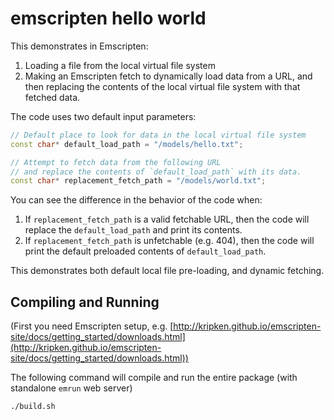 # emscripten hello world

This demonstrates in Emscripten:

1. Loading a file from the local virtual file system
2. Making an Emscripten fetch to dynamically load data from a URL,
   and then replacing the contents of the local virtual file system
   with that fetched data.

The code uses two default input parameters:

```cpp
// Default place to look for data in the local virtual file system
const char* default_load_path = "/models/hello.txt";

// Attempt to fetch data from the following URL
// and replace the contents of `default_load_path` with its data.
const char* replacement_fetch_path = "/models/world.txt";
```

You can see the difference in the behavior of the code when:

1. If `replacement_fetch_path` is a valid fetchable URL, then the code will
   replace the `default_load_path` and print its contents.
2. If `replacement_fetch_path` is unfetchable (e.g. 404), then the code will
   print the default preloaded contents of `default_load_path`.

This demonstrates both default local file pre-loading, and dynamic fetching.


## Compiling and Running

(First you need Emscripten setup, e.g.
[http://kripken.github.io/emscripten-site/docs/getting_started/downloads.html](http://kripken.github.io/emscripten-site/docs/getting_started/downloads.html))

The following command will compile and run the entire package
(with standalone `emrun` web server)

```bash
./build.sh
```
